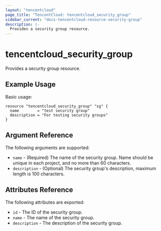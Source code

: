 ```yaml
---
layout: "tencentcloud"
page_title: "TencentCloud: tencentcloud_security_group"
sidebar_current: "docs-tencentcloud-resource-security-group"
description: |-
  Provides a security group resource.
---
```


# tencentcloud_security_group

Provides a security group resource.

## Example Usage

Basic usage:

```hcl
resource "tencentcloud_security_group" "sg" {
  name        = "test security group"
  description = "For testing security groups"
}
```

## Argument Reference

The following arguments are supported:

* `name` - (Required) The name of the security group. Name should be unique in each project, and no more than 60 characters.
* `description` - (Optional) The security group's description, maximum length is 100 characters.

## Attributes Reference

The following attributes are exported:

* `id` - The ID of the security group.
* `name` - The name of the security group.
* `description` - The description of the security group.
